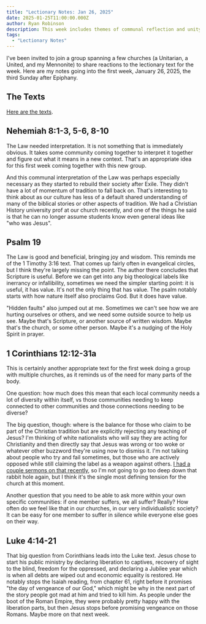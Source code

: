 ```yaml
---
title: "Lectionary Notes: Jan 26, 2025"
date: 2025-01-25T11:00:00.000Z
author: Ryan Robinson
description: This week includes themes of communal reflection and unity.
tags:
  - "Lectionary Notes"
---
```

I've been invited to join a group spanning a few churches (a Unitarian, a United, and my Mennonite) to share reactions to the lectionary text for the week. Here are my notes going into the first week, January 26, 2025, the third Sunday after Epiphany.

## The Texts

[Here are the texts](https://lectionary.library.vanderbilt.edu/texts/?y=384&z=e&d=15).

## Nehemiah 8:1-3, 5-6, 8-10

The Law needed interpretation. It is not something that is immediately obvious. It takes some community coming together to interpret it together and figure out what it means in a new context. That's an appropriate idea for this first week coming together with this new group.

And this communal interpretation of the Law was perhaps especially necessary as they started to rebuild their society after Exile. They didn't have a lot of momentum of tradition to fall back on. That's interesting to think about as our culture has less of a default shared understanding of many of the biblical stories or other aspects of tradition. We had a Christian History university prof at our church recently, and one of the things he said is that he can no longer assume students know even general ideas like "who was Jesus".

## Psalm 19

The Law is good and beneficial, bringing joy and wisdom. This reminds me of the 1 Timothy 3:16 text. That comes up fairly often in evangelical circles, but I think they're largely missing the point. The author there concludes that Scripture is useful. Before we can get into any big theological labels like inerrancy or infallibility, sometimes we need the simpler starting point: it is useful, it has value. It's not the only thing that has value. The psalm notably starts with how nature itself also proclaims God. But it does have value.

"Hidden faults" also jumped out at me. Sometimes we can't see how we are hurting ourselves or others, and we need some outside source to help us see. Maybe that's Scripture, or another source of written wisdom. Maybe that's the church, or some other person. Maybe it's a nudging of the Holy Spirit in prayer.

## 1 Corinthians 12:12-31a

This is certainly another appropriate text for the first week doing a group with multiple churches, as it reminds us of the need for many parts of the body.

One question: how much does this mean that each local community needs a lot of diversity within itself, vs those communities needing to keep connected to other communities and those connections needing to be diverse?

The big question, though: where is the balance for those who claim to be part of the Christian tradition but are explicitly rejecting any teaching of Jesus? I'm thinking of white nationalists who will say they are acting for Christianity and then directly say that Jesus was wrong or too woke or whatever other buzzword they're using now to dismiss it. I'm not talking about people who try and fail sometimes, but those who are actively opposed while still claiming the label as a weapon against others. [I had a couple sermons on that recently](https://theology.ryanrobinson.ca/posts/2024/cult-innocence/), so I'm not going to go too deep down that rabbit hole again, but I think it's the single most defining tension for the church at this moment.

Another question that you need to be able to ask more within your own specific communities: if one member suffers, we all suffer? Really? How often do we feel like that in our churches, in our very individualistic society? It can be easy for one member to suffer in silence while everyone else goes on their way.

## Luke 4:14-21

That big question from Corinthians leads into the Luke text. Jesus chose to start his public ministry by declaring liberation to captives, recovery of sight to the blind, freedom for the oppressed, and declaring a Jubilee year which is when all debts are wiped out and economic equality is restored. He notably stops the Isaiah reading, from chapter 61, right before it promises "the day of vengeance of our God," which might be why in the next part of the story people got mad at him and tried to kill him. As people under the boot of the Roman Empire, they were probably pretty happy with the liberation parts, but then Jesus stops before promising vengeance on those Romans. Maybe more on that next week.
